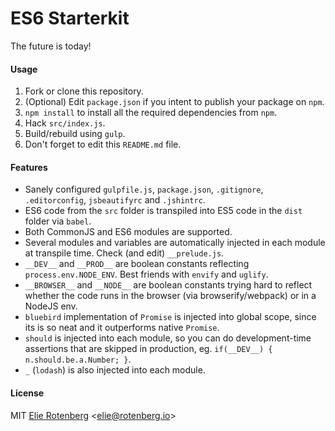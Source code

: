 ES6 Starterkit
==============

The future is today!

#### Usage

1. Fork or clone this repository.
2. (Optional) Edit `package.json` if you intent to publish your package on `npm`.
3. `npm install` to install all the required dependencies from `npm`.
4. Hack `src/index.js`.
5. Build/rebuild using `gulp`.
6. Don't forget to edit this `README.md` file.

#### Features

- Sanely configured `gulpfile.js`, `package.json`, `.gitignore`, `.editorconfig`, `jsbeautifyrc` and `.jshintrc`.
- ES6 code from the `src` folder is transpiled into ES5 code in the `dist` folder via `babel`.
- Both CommonJS and ES6 modules are supported.
- Several modules and variables are automatically injected in each module at transpile time. Check (and edit) `__prelude.js`.
- `__DEV__` and `__PROD__` are boolean constants reflecting `process.env.NODE_ENV`. Best friends with `envify` and `uglify`.
- `__BROWSER__` and `__NODE__` are boolean constants trying hard to reflect whether the code runs in the browser (via browserify/webpack) or in a NodeJS env.
- `bluebird` implementation of `Promise` is injected into global scope, since its is so neat and it outperforms native `Promise`.
- `should` is injected into each module, so you can do development-time assertions that are skipped in production, eg. `if(__DEV__) { n.should.be.a.Number; }`.
- `_` (`lodash`) is also injected into each module.

#### License

MIT [Elie Rotenberg](http://elie.rotenberg.io) <[elie@rotenberg.io](mailto:elie@rotenberg.io)>

